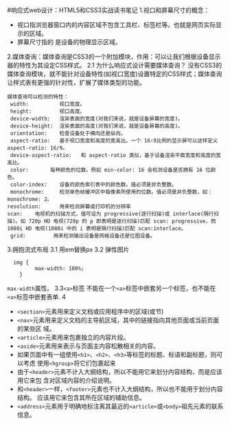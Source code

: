 #响应式web设计：HTML5和CSS3实战读书笔记
1.视口和屏幕尺寸的概念：
- 视口指浏览器窗口内的内容区域不包含工具栏、标签栏等。也就是网页实际显示的区域。
- 屏幕尺寸指的 是设备的物理显示区域。

2.媒体查询：媒体查询是CSS3的一个附加模块，作用：可以让我们根据设备显示器的特性为其设定CSS样式。
2.1 为什么响应式设计需要媒体查询？
没有CSS3的媒体查询模块，就不能针对设备特性(如视口宽度)设置特定的CSS样式；媒体查询让样式表有更强的针对性，扩展了媒体类型的功能。
 
```
媒体查询可以检测的特性：
 width:          视口宽度。
 height:         视口高度。
 device-width:   渲染表面的宽度(对我们来说，就是设备屏幕的宽度)。
 device-height:  渲染表面的高度(对我们来说，就是设备屏幕的高度)。
 orientation:    检查设备处于横向还是纵向。 
 aspect-ratio:   基于视口宽度和高度的宽高比。一个 16∶9比例的显示屏可以这样定义 aspect-ratio: 16/9。
 device-aspect-ratio:   和 aspect-ratio 类似，基于设备渲染平面宽度和高度的宽高比。
 color:       每种颜色的位数。例如 min-color: 16 会检测设备是否拥有 16 位颜色。 
 color-index:    设备的颜色索引表中的颜色数。值必须是非负整数。 
 monochrome:     检测单色帧缓冲区中每像素所使用的位数。值必须是非负整数，如：monochrome: 2。
resolution:      用来检测屏幕或打印机的分辨率
scan:    电视机的扫描方式，值可设为 progressive(逐行扫描)或 interlace(隔行扫描)。如 720p HD 电视(720p 的 p 即表明是逐行扫描)匹配 scan: progressive，而 1080i HD 电视(1080i 中的 i 表明是隔行扫描)匹配 scan:interlace。 
 grid:         用来检测输出设备是网格设备还是位图设备。
```
3.拥抱流式布局
3.1 用em替换px
3.2 弹性图片
```
  img {
         max-width: 100%;
	}
```
`max-width`属性。
3.3`<a>`标签
	不能在一个`<a>`标签中嵌套另一个<a>标签，也不能在`<a>`标签中嵌套表单.
4
- `<section>`元素用来定义文档或应用程序中的区域(或节)
- `<nav>`元素用来定义文档的主导航区域，其中的链接指向其他页面或当前页面的某些区 域。
- `<article>`元素用来包裹独立的内容片段。
- `<aside>`元素用来表示与页面主内容松散相关的内容。
- 如果页面中有一组使用`<h1>`、`<h2>`、`<h3>`等标签的标题、标语和副标题，则可以考虑 使用`<hgroup>`将它们包裹起来
- 由于`<header>`元素不计入大纲结构，所以不能用它来划分内容结构，而是应该用它来包 含对区域内容的介绍说明。
- 和`<header>`一样，`<footer>`元素也不计入大纲结构，所以也不能用于划分内容结构。 应该用它来包含其所在区域的辅助信息。
- `<address>`元素用于明确地标注离其最近的`<article>`或`<body>`祖先元素的联系信息。
